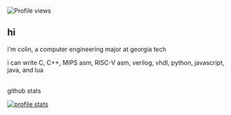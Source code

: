 ![Profile views](https://komarev.com/ghpvc/?username=colinhartigan&color=yellow)

## hi
i'm colin, a computer engineering major at georgia tech

i can write C, C++, MIPS asm, RISC-V asm, verilog, vhdl, python, javascript, java, and lua

<br>
github stats

[![profile stats](https://github-readme-stats.vercel.app/api?username=colinhartigan&theme=graywhite)]()
